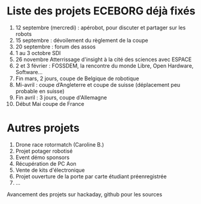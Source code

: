 # Liste des projets ECEBORG déjà fixés

1. 12 septembre (mercredi) : apérobot, pour discuter et partager sur les robots
1. 15 septembre : dévoilement du règlement de la coupe
1. 20 septembre : forum des assos
1. 1 au 3 octobre SDI
1. 26 novembre Atterrissage d'insight à la cité des sciences avec ESPACE
1. 2 et 3 février : FOSSDEM, la rencontre du monde Libre, Open Hardware, Software...
1. Fin mars, 2 jours, coupe de Belgique de robotique
1. Mi-avril : coupe d’Angleterre et coupe de suisse (déplacement peu probable en suisse)
1. Fin avril : 3 jours, coupe d'Allemagne
1. Début Mai coupe de France

# Autres projets
1. Drone race rotormatch (Caroline B.)
1. Projet potager robotisé
1. Event démo sponsors
1. Récupération de PC Aon
1. Vente de kits d'électronique
1. Projet ouverture de la porte par carte étudiant préenregistrée
1. ...

Avancement des projets sur hackaday, github pour les sources
